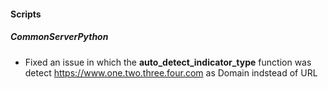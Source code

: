 

#### Scripts
##### CommonServerPython
- Fixed an issue in which the **auto_detect_indicator_type** function was detect https://www.one.two.three.four.com as Domain indstead of URL

